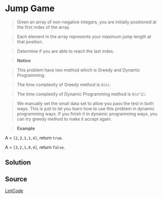 # Jump Game

> Given an array of non-negative integers, you are initially positioned at the first index of the array.

> Each element in the array represents your maximum jump length at that position.

> Determine if you are able to reach the last index.

> __Notice__

> This problem have two method which is Greedy and Dynamic Programming.

> The time complexity of Greedy method is `O(n)`.

> The time complexity of Dynamic Programming method is `O(n^2)`.

> We manually set the small data set to allow you pass the test in both ways. This is just to let you learn how to use this problem in dynamic programming ways. If you finish it in dynamic programming ways, you can try greedy method to make it accept again.

> __Example__

A = `[2,3,1,1,4]`, return `true`.

A = `[3,2,1,0,4]`, return `false`.


## Solution



## Source

[LintCode](http://www.lintcode.com/en/problem/jump-game/)